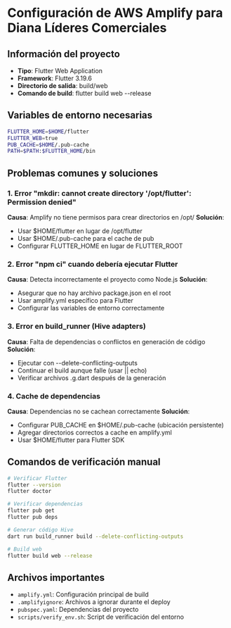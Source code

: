 # Configuración de AWS Amplify para Diana Líderes Comerciales

## Información del proyecto
- **Tipo**: Flutter Web Application
- **Framework**: Flutter 3.19.6
- **Directorio de salida**: build/web
- **Comando de build**: flutter build web --release

## Variables de entorno necesarias
```bash
FLUTTER_HOME=$HOME/flutter
FLUTTER_WEB=true
PUB_CACHE=$HOME/.pub-cache
PATH=$PATH:$FLUTTER_HOME/bin
```

## Problemas comunes y soluciones

### 1. Error "mkdir: cannot create directory '/opt/flutter': Permission denied"
**Causa**: Amplify no tiene permisos para crear directorios en /opt/
**Solución**: 
- Usar $HOME/flutter en lugar de /opt/flutter
- Usar $HOME/.pub-cache para el cache de pub
- Configurar FLUTTER_HOME en lugar de FLUTTER_ROOT

### 2. Error "npm ci" cuando debería ejecutar Flutter
**Causa**: Detecta incorrectamente el proyecto como Node.js
**Solución**: 
- Asegurar que no hay archivo package.json en el root
- Usar amplify.yml específico para Flutter
- Configurar las variables de entorno correctamente

### 3. Error en build_runner (Hive adapters)
**Causa**: Falta de dependencias o conflictos en generación de código
**Solución**:
- Ejecutar con --delete-conflicting-outputs
- Continuar el build aunque falle (usar || echo)
- Verificar archivos .g.dart después de la generación

### 4. Cache de dependencias
**Causa**: Dependencias no se cachean correctamente
**Solución**:
- Configurar PUB_CACHE en $HOME/.pub-cache (ubicación persistente)
- Agregar directorios correctos a cache en amplify.yml
- Usar $HOME/flutter para Flutter SDK

## Comandos de verificación manual
```bash
# Verificar Flutter
flutter --version
flutter doctor

# Verificar dependencias
flutter pub get
flutter pub deps

# Generar código Hive
dart run build_runner build --delete-conflicting-outputs

# Build web
flutter build web --release
```

## Archivos importantes
- `amplify.yml`: Configuración principal de build
- `.amplifyignore`: Archivos a ignorar durante el deploy
- `pubspec.yaml`: Dependencias del proyecto
- `scripts/verify_env.sh`: Script de verificación del entorno
